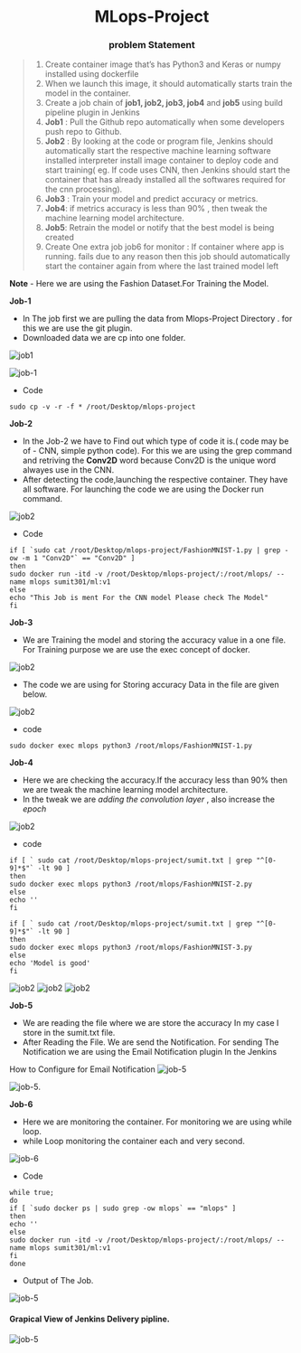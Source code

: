 <div align="center"> <h1> MLops-Project </h1> </div>

<div align="center"> <h3> problem Statement </h3> </div>

> 1. Create container image that’s has Python3 and Keras or numpy  installed  using dockerfile 
> 2. When we launch this image, it should automatically starts train the model in the container.
> 3. Create a job chain of **job1, job2, job3, job4** and **job5** using build pipeline plugin in Jenkins 
> 4.  **Job1** : Pull  the Github repo automatically when some developers push repo to Github.
> 5.  **Job2** : By looking at the code or program file, Jenkins should automatically start the respective machine learning        software installed interpreter install image container to deploy code  and start training( eg. If code uses CNN, then Jenkins      should start the container that has already installed all the softwares required for the cnn processing).
> 6. **Job3** : Train your model and predict accuracy or metrics.
> 7. **Job4**: if metrics accuracy is less than 90%  , then tweak the machine learning model architecture.
> 8. **Job5**: Retrain the model or notify that the best model is being created
> 9. Create One extra job job6 for monitor : If container where app is running. fails due to any reason then this job should 
> automatically start the container again from where the last trained model left

**Note** - Here we are using the Fashion Dataset.For Training the Model.

**Job-1**
* In The job first we are pulling the data from Mlops-Project Directory . for this we are use the git plugin.
* Downloaded data we are cp into one folder.

![job1](https://github.com/Sumit-Rasal/MLops-Project/blob/master/screenshot/Screenshot%20from%202020-05-25%2018-55-34.png)

![job-1](https://github.com/Sumit-Rasal/MLops-Project/blob/master/screenshot/Screenshot%20from%202020-05-25%2018-55-38.png)

* Code
```
sudo cp -v -r -f * /root/Desktop/mlops-project 
```

**Job-2**
* In the Job-2 we have to Find out which type of code it is.( code may be of - CNN, simple python code). For this we are using the grep command and retriving the **Conv2D** word because Conv2D is the unique word alwayes use in the CNN.
* After detecting the code,launching the respective container. They have all software. For launching the code we are using the Docker run command.

![job2](https://github.com/Sumit-Rasal/MLops-Project/blob/master/screenshot/Screenshot%20from%202020-05-26%2014-39-06.png)
* Code

```
if [ `sudo cat /root/Desktop/mlops-project/FashionMNIST-1.py | grep -ow -m 1 "Conv2D"` == "Conv2D" ]
then
sudo docker run -itd -v /root/Desktop/mlops-project/:/root/mlops/ --name mlops sumit301/ml:v1
else
echo "This Job is ment For the CNN model Please check The Model"
fi
```

**Job-3**
* We are Training the model and storing the accuracy value in a one file. For Training purpose we are use the exec concept of docker.

![job2](https://github.com/Sumit-Rasal/MLops-Project/blob/master/screenshot/Screenshot%20from%202020-05-26%2014-40-00.png)

* The code we are using for Storing accuracy Data in the file are given below.

![job2](https://github.com/Sumit-Rasal/MLops-Project/blob/master/screenshot/Screenshot%20from%202020-05-26%2016-57-36.png)
* code
```
sudo docker exec mlops python3 /root/mlops/FashionMNIST-1.py
```
**Job-4**
* Here we are checking the accuracy.If the accuracy less than 90% then we are tweak the machine learning model architecture.
* In the tweak we are  _adding the convolution layer_ , also increase the _epoch_

![job2](https://github.com/Sumit-Rasal/MLops-Project/blob/master/screenshot/Screenshot%20from%202020-05-26%2014-44-51.png)
* code
```
if [ ` sudo cat /root/Desktop/mlops-project/sumit.txt | grep "^[0-9]*$"` -lt 90 ]
then
sudo docker exec mlops python3 /root/mlops/FashionMNIST-2.py
else
echo ''
fi

if [ ` sudo cat /root/Desktop/mlops-project/sumit.txt | grep "^[0-9]*$"` -lt 90 ]
then
sudo docker exec mlops python3 /root/mlops/FashionMNIST-3.py
else
echo 'Model is good'
fi
```
![job2](https://github.com/Sumit-Rasal/MLops-Project/blob/master/screenshot/Screenshot%20from%202020-05-28%2010-52-32.png)
![job2](https://github.com/Sumit-Rasal/MLops-Project/blob/master/screenshot/Screenshot%20from%202020-05-28%2010-56-53.png)
![job2](https://github.com/Sumit-Rasal/MLops-Project/blob/master/screenshot/Screenshot%20from%202020-05-28%2011-02-11.png)

**Job-5**
* We are reading the file where we are store the accuracy In my case I store in the sumit.txt file.
* After Reading the File. We are send the Notification. For sending The Notification we are using the Email Notification  plugin In the Jenkins

How to Configure for Email Notification
![job-5](https://github.com/Sumit-Rasal/MLops-Project/blob/master/screenshot/Screenshot%20from%202020-05-28%2009-32-28.png)

![job-5](https://github.com/Sumit-Rasal/MLops-Project/blob/master/screenshot/Screenshot%20from%202020-05-28%2009-39-16.png).

**Job-6**
* Here we are monitoring the container. For monitoring we are using while loop.
* while Loop monitoring the container each and very second.

![job-6](https://github.com/Sumit-Rasal/MLops-Project/blob/master/screenshot/Screenshot%20from%202020-05-28%2009-31-35.png)
* Code 
``` 
while true;
do
if [ `sudo docker ps | sudo grep -ow mlops` == "mlops" ]
then
echo ''
else
sudo docker run -itd -v /root/Desktop/mlops-project/:/root/mlops/ --name mlops sumit301/ml:v1
fi
done
```
* Output of The Job.

![job-5](https://github.com/Sumit-Rasal/MLops-Project/blob/master/screenshot/Screenshot%20from%202020-05-28%2009-20-21.png)

#### Grapical View of Jenkins Delivery pipline.

![job-5](https://github.com/Sumit-Rasal/MLops-Project/blob/master/screenshot/Screenshot%20from%202020-05-28%2011-03-47.png)


















